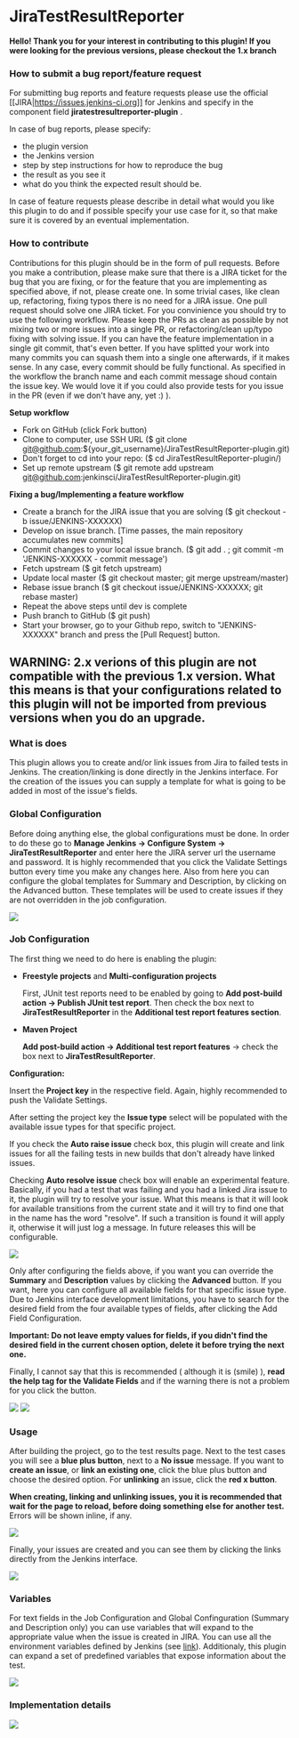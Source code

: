 JiraTestResultReporter
======================

**Hello! Thank you for your interest in contributing to this plugin! If you were looking for the previous versions, please checkout the 1.x branch**

### How to submit a bug report/feature request
For submitting bug reports and feature requests please use the official [[JIRA|https://issues.jenkins-ci.org]] for Jenkins and specify in the component field **jiratestresultreporter-plugin** .

In case of bug reports, please specify:
* the plugin version
* the Jenkins version
* step by step instructions for how to reproduce the bug
* the result as you see it
* what do you think the expected result should be.

In case of feature requests please describe in detail what would you like this plugin to do and if possible specify your use case for it, so that make sure it is covered by an eventual implementation.

### How to contribute

Contributions for this plugin should be in the form of pull requests.
Before you make a contribution, please make sure that there is a JIRA ticket for the bug that you are fixing, or for the feature that you are implementing as specified above, if not, please create one. In some trivial cases, like clean up, refactoring, fixing typos there is no need for a JIRA issue.
One pull request should solve one JIRA ticket. For you convinience you should try to use the following workflow. Please keep the PRs as clean as possible by not mixing two or more issues into a single PR, or refactoring/clean up/typo fixing with solving issue. If you can have the feature implementation in a single git commit, that's even better. If you have splitted your work into many commits you can squash them into a single one afterwards, if it makes sense. In any case, every commit should be fully functional. As specified in the workflow the branch name and each commit message shoud contain the issue key. We would love it if you could also provide tests for you issue in the PR (even if we don't have any, yet :) ).

**Setup workflow**
* Fork on GitHub (click Fork button)
* Clone to computer, use SSH URL ($ git clone git@github.com:${your_git_username}/JiraTestResultReporter-plugin.git)
* Don't forget to cd into your repo: ($ cd JiraTestResultReporter-plugin/)
* Set up remote upstream ($ git remote add upstream git@github.com:jenkinsci/JiraTestResultReporter-plugin.git)

**Fixing a bug/Implementing a feature workflow**
* Create a branch for the JIRA issue that you are solving ($ git checkout -b issue/JENKINS-XXXXXX)
* Develop on issue branch. [Time passes, the main repository accumulates new commits]
* Commit changes to your local issue branch. ($ git add . ; git commit -m 'JENKINS-XXXXXX - commit message')
* Fetch upstream ($ git fetch upstream)
* Update local master ($ git checkout master; git merge upstream/master)
* Rebase issue branch ($ git checkout issue/JENKINS-XXXXXX; git rebase master)
* Repeat the above steps until dev is complete
* Push branch to GitHub ($ git push)
* Start your browser, go to your Github repo, switch to "JENKINS-XXXXXX" branch and press the [Pull Request] button.

## WARNING: 2.x verions of this plugin are not compatible with the previous 1.x version. What this means is that your configurations related to this plugin will not be imported from previous versions when you do an upgrade.

### What is does
This plugin allows you to create and/or link issues from Jira to failed tests in Jenkins. The creation/linking is done directly in the Jenkins interface. For the creation of the issues you can supply a template for what is going to be added in most of the issue's fields. 

### Global Configuration
Before doing anything else, the global configurations must be done.
In order to do these go to **Manage Jenkins -> Configure System -> JiraTestResultReporter** and enter here the JIRA server url the username and password. It is highly recommended that you click the Validate Settings button every time you make any changes here.
Also from here you can configure the global templates for Summary and Description, by clicking on the Advanced button. These templates will be used to create issues if they are not overridden in the job configuration.

![](img/global-config.png)

### Job Configuration
The first thing we need to do here is enabling the plugin:
 * **Freestyle projects** and **Multi-configuration projects**

     First, JUnit test reports need to be enabled by going to **Add post-build action -> Publish JUnit test report**. Then check the box next to **JiraTestResultReporter** in the **Additional test report features section**.

 * **Maven Project**

     **Add post-build action -> Additional test report features** -> check the box next to **JiraTestResultReporter**.

**Configuration:**

Insert the **Project key** in the respective field. Again, highly recommended to push the Validate Settings.

After setting the project key the **Issue type** select will be populated with the available issue types for that specific project.

If you check the **Auto raise issue** check box, this plugin will create and link issues for all the failing tests in new builds that don't already have linked issues.

Checking **Auto resolve issue** check box will enable an experimental feature. Basically, if you had a test that was failing and you had a linked Jira issue to it, the plugin will try to resolve your issue. What this means is that it will look for available transitions from the current state and it will try to find one that in the name has the word "resolve". If such a transition is found it will apply it, otherwise it will just log a message. In future releases this will be configurable.

![](img/job-config1.png)

Only after configuring the fields above, if you want you can override the **Summary** and **Description** values by clicking the **Advanced** button. 
If you want, here you can configure all available fields for that specific issue type. Due to Jenkins interface development limitations, you have to search for the desired field from the four available types of fields, after clicking the Add Field Configuration.

**Important: Do not leave empty values for fields, if you didn't find the desired field in the current chosen option, delete it before trying the next one.**

Finally, I cannot say that this is recommended ( although it is (smile) ), **read the help tag for the Validate Fields** and if the warning there is not a problem for you click the button.

![](img/job-config2.png)
![](img/job-config3.png)

### Usage
After building the project, go to the test results page. Next to the test cases you will see a **blue plus button**, next to a **No issue** message. If you want to **create an issue**, or **link an existing one**, click the blue plus button and choose the desired option. For **unlinking** an issue, click the **red x button**.

**When creating, linking and unlinking issues, you it is recommended that wait for the page to reload, before doing something else for another test.** Errors will be shown inline, if any.

![](img/test-interface.png)

Finally, your issues are created and you can see them by clicking the links directly from the Jenkins interface.


![](img/jira-issue.png)


### Variables
For text fields in the Job Configuration and Global Confinguration (Summary and Description only) you can use variables that will expand to the appropriate value when the issue is created in JIRA. You can use all the environment variables defined by Jenkins (see [link](https://wiki.jenkins-ci.org/display/JENKINS/Building+a+software+project)). Additionaly, this plugin can expand a set of predefined variables that expose information about the test.

![](img/variables.png)

### Implementation details

![](img/hashmaps.jpg)
